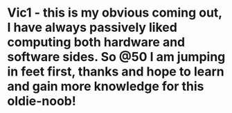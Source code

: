 # Vic1 - this is my obvious coming out, I have always passively liked computing both hardware and software sides. So @50 I am jumping in feet first, thanks and hope to learn and gain more knowledge for this oldie-noob!
